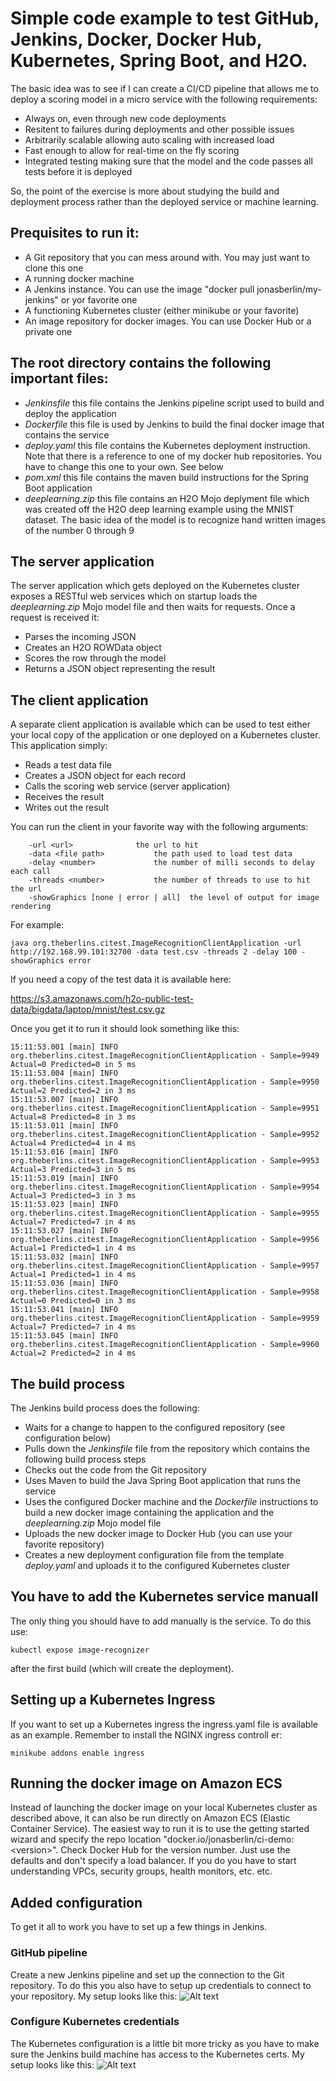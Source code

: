 # Simple code example to test GitHub, Jenkins, Docker, Docker Hub, Kubernetes, Spring Boot, and H2O.
The basic idea was to see if I can create a CI/CD pipeline that allows me to deploy a scoring model in a micro service with the following requirements:
  * Always on, even through new code deployments
  * Resitent to failures during deployments and other possible issues
  * Arbitrarily scalable allowing auto scaling with increased load
  * Fast enough to allow for real-time on the fly scoring
  * Integrated testing making sure that the model and the code passes all tests before it is deployed

So, the point of the exercise is more about studying the build and deployment process rather than the deployed service or machine learning.

## Prequisites to run it:
  * A Git repository that you can mess around with. You may just want to clone this one
  * A running docker machine
  * A Jenkins instance. You can use the image "docker pull jonasberlin/my-jenkins" or yor favorite one
  * A functioning Kubernetes cluster (either minikube or your favorite)
  * An image repository for docker images. You can use Docker Hub or a private one

## The root directory contains the following important files:
  * _Jenkinsfile_ this file contains the Jenkins pipeline script used to build and deploy the application
  * _Dockerfile_ this file is used by Jenkins to build the final docker image that contains the service
  * _deploy.yaml_ this file contains the Kubernetes deployment instruction. Note that there is a reference to one of my docker hub repositories. You have to change this one to your own. See below
  * _pom.xml_ this file contains the maven build instructions for the Spring Boot application
  * _deeplearning.zip_ this file contains an H2O Mojo deplyment file which was created off the H2O deep learning example using the MNIST dataset. The basic idea of the model is to recognize hand written images of the number 0 through 9
  
## The server application
The server application which gets deployed on the Kubernetes cluster exposes a RESTful web services which on startup loads the _deeplearning.zip_ Mojo model file and then waits for requests. Once a request is received it:
  * Parses the incoming JSON
  * Creates an H2O ROWData object
  * Scores the row through the model
  * Returns a JSON object representing the result
  
## The client application
A separate client application is available which can be used to test either your local copy of the application or one deployed on a Kubernetes cluster. This application simply:
  * Reads a test data file
  * Creates a JSON object for each record
  * Calls the scoring web service (server application)
  * Receives the result
  * Writes out the result
  
You can run the client in your favorite way with the following arguments:

		-url <url> 				the url to hit
		-data <file path> 			the path used to load test data
		-delay <number>				the number of milli seconds to delay each call
		-threads <number>			the number of threads to use to hit the url
		-showGraphics [none | error | all]	the level of output for image rendering

For example:

```
java org.theberlins.citest.ImageRecognitionClientApplication -url http://192.168.99.101:32700 -data test.csv -threads 2 -delay 100 -showGraphics error
```

If you need a copy of the test data it is available here:

https://s3.amazonaws.com/h2o-public-test-data/bigdata/laptop/mnist/test.csv.gz

Once you get it to run it should look something like this:

```
15:11:53.001 [main] INFO org.theberlins.citest.ImageRecognitionClientApplication - Sample=9949 Actual=0 Predicted=0 in 5 ms
15:11:53.004 [main] INFO org.theberlins.citest.ImageRecognitionClientApplication - Sample=9950 Actual=2 Predicted=2 in 3 ms
15:11:53.007 [main] INFO org.theberlins.citest.ImageRecognitionClientApplication - Sample=9951 Actual=8 Predicted=8 in 3 ms
15:11:53.011 [main] INFO org.theberlins.citest.ImageRecognitionClientApplication - Sample=9952 Actual=4 Predicted=4 in 4 ms
15:11:53.016 [main] INFO org.theberlins.citest.ImageRecognitionClientApplication - Sample=9953 Actual=3 Predicted=3 in 5 ms
15:11:53.019 [main] INFO org.theberlins.citest.ImageRecognitionClientApplication - Sample=9954 Actual=3 Predicted=3 in 3 ms
15:11:53.023 [main] INFO org.theberlins.citest.ImageRecognitionClientApplication - Sample=9955 Actual=7 Predicted=7 in 4 ms
15:11:53.027 [main] INFO org.theberlins.citest.ImageRecognitionClientApplication - Sample=9956 Actual=1 Predicted=1 in 4 ms
15:11:53.032 [main] INFO org.theberlins.citest.ImageRecognitionClientApplication - Sample=9957 Actual=1 Predicted=1 in 4 ms
15:11:53.036 [main] INFO org.theberlins.citest.ImageRecognitionClientApplication - Sample=9958 Actual=0 Predicted=0 in 3 ms
15:11:53.041 [main] INFO org.theberlins.citest.ImageRecognitionClientApplication - Sample=9959 Actual=7 Predicted=7 in 4 ms
15:11:53.045 [main] INFO org.theberlins.citest.ImageRecognitionClientApplication - Sample=9960 Actual=2 Predicted=2 in 4 ms
```

## The build process
The Jenkins build process does the following:
  * Waits for a change to happen to the configured repository (see configuration below)
  * Pulls down the _Jenkinsfile_ file from the repository which contains the following build process steps
  * Checks out the code from the Git repository
  * Uses Maven to build the Java Spring Boot application that runs the service
  * Uses the configured Docker machine and the _Dockerfile_ instructions to build a new docker image containing the application and the _deeplearning.zip_ Mojo model file
  * Uploads the new docker image to Docker Hub (you can use your favorite repository)
  * Creates a new deployment configuration file from the template _deploy.yaml_ and uploads it to the configured Kubernetes cluster

## You have to add the Kubernetes service manuall
The only thing you should have to add manually is the service. To do this use:
```
kubectl expose image-recognizer
```
after the first build (which will create the deployment).

## Setting up a Kubernetes Ingress
If you want to set up a Kubernetes ingress the ingress.yaml file is available as an example. Remember to install the NGINX ingress controll
er:
```
minikube addons enable ingress
```
## Running the docker image on Amazon ECS
Instead of launching the docker image on your local Kubernetes cluster as described above, it can also be run directly on Amazon ECS (Elastic Container Service). The easiest way to run it is to use the getting started wizard and specify the repo location "docker.io/jonasberlin/ci-demo:\<version\>". Check Docker Hub for the version number. Just use the defaults and don't specify a load balancer. If you do you have to start understanding VPCs, security groups, health monitors, etc. etc.

## Added configuration
To get it all to work you have to set up a few things in Jenkins.

### GitHub pipeline
Create a new Jenkins pipeline and set up the connection to the Git repository. To do this you also have to setup up credentials to connect to your repository. My setup looks like this: 
![Alt text](https://github.com/jonasberlinma/ci-demo/blob/master/images/Pipeline.png)

### Configure Kubernetes credentials
The Kubernetes configuration is a little bit more tricky as you have to make sure the Jenkins build machine has access to the Kubernetes certs. My setup looks like this:
![Alt text](https://github.com/jonasberlinma/ci-demo/blob/master/images/KubeCreds.png)
